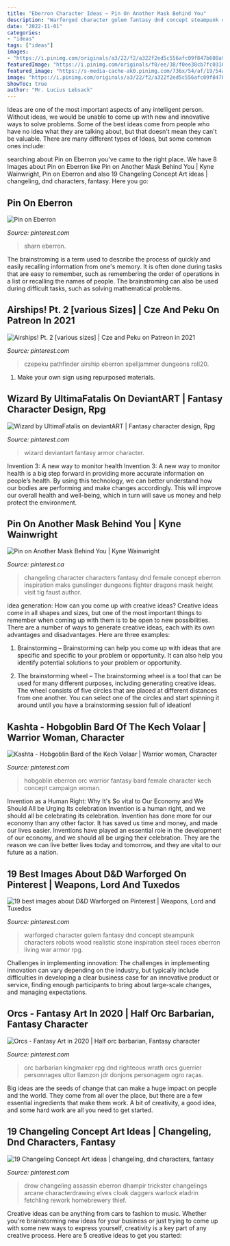 ```yaml
---
title: "Eberron Character Ideas ~ Pin On Another Mask Behind You"
description: "Warforged character golem fantasy dnd concept steampunk characters robots wood realistic stone inspiration steel races eberron living war armor rpg"
date: "2022-11-01"
categories:
- "ideas"
tags: ["ideas"]
images:
- "https://i.pinimg.com/originals/a3/22/f2/a322f2ed5c556afc09f847b608a9049f.jpg"
featuredImage: "https://i.pinimg.com/originals/f0/ee/38/f0ee38cb7fc031617081f7cf86c3ddb9.jpg"
featured_image: "https://s-media-cache-ak0.pinimg.com/736x/54/af/19/54af19134252a0e5c8966c74e85e82c2.jpg"
image: "https://i.pinimg.com/originals/a3/22/f2/a322f2ed5c556afc09f847b608a9049f.jpg"
ShowToc: true
author: "Mr. Lucius Lebsack"
---
```



Ideas are one of the most important aspects of any intelligent person. Without ideas, we would be unable to come up with new and innovative ways to solve problems. Some of the best ideas come from people who have no idea what they are talking about, but that doesn't mean they can't be valuable. There are many different types of Ideas, but some common ones include:

	

		
searching about Pin on Eberron you've came to the right place. We have 8 Images about Pin on Eberron like Pin on Another Mask Behind You | Kyne Wainwright, Pin on Eberron and also 19 Changeling Concept Art ideas | changeling, dnd characters, fantasy. Here you go:
		
    
## Pin On Eberron

<img loading=lazy src="https://i.pinimg.com/originals/78/78/83/7878838062c1537aad3126bcb5384ef4.jpg" onerror="this.onerror=null;this.src='https://tse1.mm.bing.net/th?id=OIP.Zd_o_wdSmcqOP64yzBhVswHaJQ&amp;pid=15.1';" alt="Pin on Eberron">

_Source: pinterest.com_

>sharn eberron. 

	

The brainstroming is a term used to describe the process of quickly and easily recalling information from one's memory. It is often done during tasks that are easy to remember, such as remembering the order of operations in a list or recalling the names of people. The brainstroming can also be used during difficult tasks, such as solving mathematical problems.

    
## Airships! Pt. 2 [various Sizes] | Cze And Peku On Patreon In 2021

<img loading=lazy src="https://i.pinimg.com/originals/f0/ee/38/f0ee38cb7fc031617081f7cf86c3ddb9.jpg" onerror="this.onerror=null;this.src='https://tse2.mm.bing.net/th?id=OIP.vrT7JiRXK02zWSXIN_qZTwHaKR&amp;pid=15.1';" alt="Airships! Pt. 2 [various sizes] | Cze and Peku on Patreon in 2021">

_Source: pinterest.com_

>czepeku pathfinder airship eberron spelljammer dungeons roll20. 

	

1. Make your own sign using repurposed materials.

    
## Wizard By UltimaFatalis On DeviantART | Fantasy Character Design, Rpg

<img loading=lazy src="https://i.pinimg.com/originals/5c/a1/98/5ca19850865acd57d2459630f43b691a.png" onerror="this.onerror=null;this.src='https://tse3.mm.bing.net/th?id=OIP.KzeabE9ZyTy7SMg9kje5bQHaLF&amp;pid=15.1';" alt="Wizard by UltimaFatalis on deviantART | Fantasy character design, Rpg">

_Source: pinterest.com_

>wizard deviantart fantasy armor character. 

	

Invention 3: A new way to monitor health
Invention 3: A new way to monitor health is a big step forward in providing more accurate information on people’s health. By using this technology, we can better understand how our bodies are performing and make changes accordingly. This will improve our overall health and well-being, which in turn will save us money and help protect the environment.

    
## Pin On Another Mask Behind You | Kyne Wainwright

<img loading=lazy src="https://i.pinimg.com/736x/ec/8b/00/ec8b00871a44e2bb08ed452effe507ba.jpg" onerror="this.onerror=null;this.src='https://tse2.mm.bing.net/th?id=OIP.qSlMs2iIPvdWwH0tXZScXAHaLH&amp;pid=15.1';" alt="Pin on Another Mask Behind You | Kyne Wainwright">

_Source: pinterest.ca_

>changeling character characters fantasy dnd female concept eberron inspiration maks gunslinger dungeons fighter dragons mask height visit tig faust author. 

	

idea generation: How can you come up with creative ideas?
Creative ideas come in all shapes and sizes, but one of the most important things to remember when coming up with them is to be open to new possibilities. There are a number of ways to generate creative ideas, each with its own advantages and disadvantages. Here are three examples:
1. Brainstorming – Brainstorming can help you come up with ideas that are specific and specific to your problem or opportunity. It can also help you identify potential solutions to your problem or opportunity.

2. The brainstorming wheel – The brainstorming wheel is a tool that can be used for many different purposes, including generating creative ideas. The wheel consists of five circles that are placed at different distances from one another. You can select one of the circles and start spinning it around until you have a brainstorming session full of ideation!


    
## Kashta - Hobgoblin Bard Of The Kech Volaar | Warrior Woman, Character

<img loading=lazy src="https://i.pinimg.com/originals/a3/22/f2/a322f2ed5c556afc09f847b608a9049f.jpg" onerror="this.onerror=null;this.src='https://tse4.mm.bing.net/th?id=OIP.8fgMQMOHZ_oG9JBhotg1pwAAAA&amp;pid=15.1';" alt="Kashta - Hobgoblin Bard of the Kech Volaar | Warrior woman, Character">

_Source: pinterest.com_

>hobgoblin eberron orc warrior fantasy bard female character kech concept campaign woman. 

	

Invention as a Human Right: Why It's So vital to Our Economy and We Should All be Urging Its celebration
Invention is a human right, and we should all be celebrating its celebration. Invention has done more for our economy than any other factor. It has saved us time and money, and made our lives easier.
Inventions have played an essential role in the development of our economy, and we should all be urging their celebration. They are the reason we can live better lives today and tomorrow, and they are vital to our future as a nation.

    
## 19 Best Images About D&amp;D Warforged On Pinterest | Weapons, Lord And Tuxedos

<img loading=lazy src="https://s-media-cache-ak0.pinimg.com/736x/54/af/19/54af19134252a0e5c8966c74e85e82c2.jpg" onerror="this.onerror=null;this.src='https://tse3.mm.bing.net/th?id=OIP.bIIDbQ2vEJ13TGC07nFoRgAAAA&amp;pid=15.1';" alt="19 best images about D&amp;D Warforged on Pinterest | Weapons, Lord and Tuxedos">

_Source: pinterest.com_

>warforged character golem fantasy dnd concept steampunk characters robots wood realistic stone inspiration steel races eberron living war armor rpg. 

	

Challenges in implementing innovation:
The challenges in implementing innovation can vary depending on the industry, but typically include difficulties in developing a clear business case for an innovative product or service, finding enough participants to bring about large-scale changes, and managing expectations.

    
## Orcs - Fantasy Art In 2020 | Half Orc Barbarian, Fantasy Character

<img loading=lazy src="https://i.pinimg.com/originals/bb/e5/41/bbe541ea0c1ff379852fcb6f173b3d78.jpg" onerror="this.onerror=null;this.src='https://tse2.mm.bing.net/th?id=OIP.V-NMPGyGt5yvZvEHLg6UqQHaK9&amp;pid=15.1';" alt="Orcs - Fantasy Art in 2020 | Half orc barbarian, Fantasy character">

_Source: pinterest.com_

>orc barbarian kingmaker rpg dnd righteous wrath orcs guerrier personnages ultor llamzon jdr donjons personagem ogro raças. 

	

Big ideas are the seeds of change that can make a huge impact on people and the world. They come from all over the place, but there are a few essential ingredients that make them work. A bit of creativity, a good idea, and some hard work are all you need to get started.

    
## 19 Changeling Concept Art Ideas | Changeling, Dnd Characters, Fantasy

<img loading=lazy src="https://i.pinimg.com/474x/ff/5f/78/ff5f78189972075b42041f67832cfe68.jpg" onerror="this.onerror=null;this.src='https://tse4.mm.bing.net/th?id=OIP.GfgzJG3C9MBIT6DpFcHawQAAAA&amp;pid=15.1';" alt="19 Changeling Concept Art ideas | changeling, dnd characters, fantasy">

_Source: pinterest.com_

>drow changeling assassin eberron dhampir trickster changelings arcane characterdrawing elves cloak daggers warlock eladrin fetchling rework homebrewery thief. 

	

Creative ideas can be anything from cars to fashion to music. Whether you're brainstorming new ideas for your business or just trying to come up with some new ways to express yourself, creativity is a key part of any creative process. Here are 5 creative ideas to get you started:

